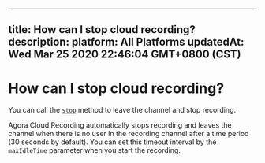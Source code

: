 
---
title: How can I stop cloud recording?
description: 
platform: All Platforms
updatedAt: Wed Mar 25 2020 22:46:04 GMT+0800 (CST)
---
# How can I stop cloud recording?
You can call the [`stop`](https://docs.agora.io/en/cloud-recording/cloud_recording_api_rest?platform=All%20Platforms#stop) method to leave the channel and stop recording.

Agora Cloud Recording automatically stops recording and leaves the channel when there is no user in the recording channel after a time period (30 seconds by default). You can set this timeout interval by the `maxIdleTime` parameter when you start the recording.
